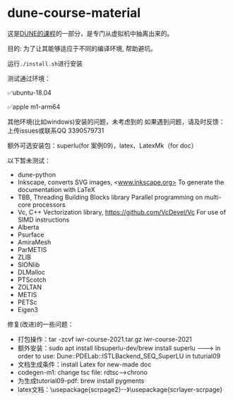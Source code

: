 # dune-course-material


这是[DUNE的课程](https://heibox.uni-heidelberg.de/d/1860f3cd05d84a20b3b1/)的一部分，是专门从虚拟机中抽离出来的。


目的: 为了让其能够适应于不同的编译环境, 帮助避坑。

运行`./install.sh`进行安装

测试通过环境：

✅ubuntu-18.04

✅apple m1-arm64

其他环境(比如windows)安装的问题，未考虑到的
如果遇到问题，请及时反馈： 
上传issues或联系QQ 3390579731

额外可选安装包：superlu(for 案例09)，latex、LatexMk（for doc）

以下暂未测试：
 * dune-python
 * Inkscape, converts SVG images, <www.inkscape.org>
   To generate the documentation with LaTeX
 * TBB, Threading Building Blocks library
   Parallel programming on multi-core processors
 * Vc, C++ Vectorization library, <https://github.com/VcDevel/Vc>
   For use of SIMD instructions
 * Alberta
 * Psurface
 * AmiraMesh
 * ParMETIS
 * ZLIB
 * SIONlib
 * DLMalloc
 * PTScotch
 * ZOLTAN
 * METIS
 * PETSc
 * Eigen3

修复(改进)的一些问题：
- 打包操作：tar -zcvf iwr-course-2021.tar.gz iwr-course-2021
- 额外安装：sudo apt install libsuperlu-dev/brew install superlu  ---> in order to use:  Dune::PDELab::ISTLBackend_SEQ_SuperLU in tuturial09
- 文档生成条件：install Latex for new-made doc
- codegen-m1: change tsc file: rdtsc-->chrono 
- 为生成tutorial09-pdf: brew install pygments 
- latex文档：\usepackage{scrpage2}--》\usepackage{scrlayer-scrpage}



